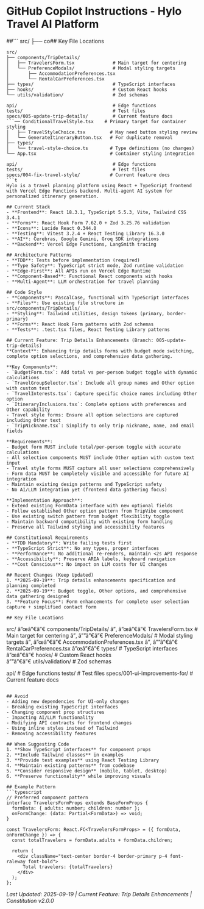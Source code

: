 ﻿# GitHub Copilot Instructions - Hylo Travel AI Platform

##```
src/
├── co## Key File Locations
```
src/
├── components/TripDetails/
│   ├── TravelersForm.tsx              # Main target for centering
│   └── PreferenceModals/              # Modal styling targets
│       ├── AccommodationPreferences.tsx
│       └── RentalCarPreferences.tsx
├── types/                             # TypeScript interfaces
├── hooks/                             # Custom React hooks  
└── utils/validation/                  # Zod schemas

api/                                   # Edge functions
tests/                                 # Test files
specs/005-update-trip-details/         # Current feature docs
```── ConditionalTravelStyle.tsx    # Primary target for container styling
│   ├── TravelStyleChoice.tsx         # May need button styling review
│   └── GenerateItineraryButton.tsx   # For duplicate removal
├── types/
│   └── travel-style-choice.ts        # Type definitions (no changes)
└── App.tsx                           # Container styling integration

api/                                   # Edge functions
tests/                                 # Test files
specs/004-fix-travel-style/           # Current feature docs
```t
Hylo is a travel planning platform using React + TypeScript frontend with Vercel Edge Functions backend. Multi-agent AI system for personalized itinerary generation.

## Current Stack
- **Frontend**: React 18.3.1, TypeScript 5.5.3, Vite, Tailwind CSS 3.4.1
- **Forms**: React Hook Form 7.62.0 + Zod 3.25.76 validation
- **Icons**: Lucide React 0.344.0
- **Testing**: Vitest 3.2.4 + React Testing Library 16.3.0
- **AI**: Cerebras, Google Gemini, Groq SDK integrations
- **Backend**: Vercel Edge Functions, LangSmith tracing

## Architecture Patterns
- **TDD**: Tests before implementation (required)
- **Type Safety**: TypeScript strict mode, Zod runtime validation
- **Edge-First**: All APIs run on Vercel Edge Runtime  
- **Component-Based**: Functional React components with hooks
- **Multi-Agent**: LLM orchestration for travel planning

## Code Style
- **Components**: PascalCase, functional with TypeScript interfaces
- **Files**: Use existing file structure in src/components/TripDetails/
- **Styling**: Tailwind utilities, design tokens (primary, border-primary)
- **Forms**: React Hook Form patterns with Zod schemas
- **Tests**: .test.tsx files, React Testing Library patterns

## Current Feature: Trip Details Enhancements (Branch: 005-update-trip-details)
**Context**: Enhancing trip details forms with budget mode switching, complete option selections, and comprehensive data gathering.

**Key Components**:
- `BudgetForm.tsx`: Add total vs per-person budget toggle with dynamic calculations
- `TravelGroupSelector.tsx`: Include all group names and Other option with custom text
- `TravelInterests.tsx`: Capture specific choice names including Other option
- `ItineraryInclusions.tsx`: Complete options with preferences and Other capability
- Travel style forms: Ensure all option selections are captured including Other text
- `TripNickname.tsx`: Simplify to only trip nickname, name, and email fields

**Requirements**:
- Budget form MUST include total/per-person toggle with accurate calculations
- All selection components MUST include Other option with custom text input
- Travel style forms MUST capture all user selections comprehensively
- Form data MUST be completely visible and accessible for future AI integration
- Maintain existing design patterns and TypeScript safety
- No AI/LLM integration yet (frontend data gathering focus)

**Implementation Approach**:
- Extend existing FormData interface with new optional fields
- Follow established Other option pattern from TripVibe component
- Use existing switch pattern from budget flexibility toggle
- Maintain backward compatibility with existing form handling
- Preserve all Tailwind styling and accessibility features

## Constitutional Requirements
- **TDD Mandatory**: Write failing tests first
- **TypeScript Strict**: No any types, proper interfaces
- **Performance**: No additional re-renders, maintain <2s API response
- **Accessibility**: Preserve ARIA labels, keyboard navigation
- **Cost Conscious**: No impact on LLM costs for UI changes

## Recent Changes (Keep Updated)
1. **2025-09-19**: Trip details enhancements specification and planning completed
2. **2025-09-19**: Budget toggle, Other options, and comprehensive data gathering designed
3. **Feature Focus**: Form enhancements for complete user selection capture + simplified contact form

## Key File Locations
```
src/
â”œâ”€â”€ components/TripDetails/
â”‚   â”œâ”€â”€ TravelersForm.tsx              # Main target for centering
â”‚   â””â”€â”€ PreferenceModals/              # Modal styling targets
â”‚       â”œâ”€â”€ AccommodationPreferences.tsx
â”‚       â””â”€â”€ RentalCarPreferences.tsx
â”œâ”€â”€ types/                             # TypeScript interfaces
â”œâ”€â”€ hooks/                             # Custom React hooks  
â””â”€â”€ utils/validation/                  # Zod schemas

api/                                   # Edge functions
tests/                                 # Test files
specs/001-ui-improvements-for/         # Current feature docs
```

## Avoid
- Adding new dependencies for UI-only changes
- Breaking existing TypeScript interfaces
- Changing component prop structures
- Impacting AI/LLM functionality
- Modifying API contracts for frontend changes
- Using inline styles instead of Tailwind
- Removing accessibility features

## When Suggesting Code
1. **Show TypeScript interfaces** for component props
2. **Include Tailwind classes** in examples  
3. **Provide test examples** using React Testing Library
4. **Maintain existing patterns** from codebase
5. **Consider responsive design** (mobile, tablet, desktop)
6. **Preserve functionality** while improving visuals

## Example Pattern
```typescript
// Preferred component pattern
interface TravelersFormProps extends BaseFormProps {
  formData: { adults: number; children: number };
  onFormChange: (data: Partial<FormData>) => void;
}

const TravelersForm: React.FC<TravelersFormProps> = ({ formData, onFormChange }) => {
  const totalTravelers = formData.adults + formData.children;
  
  return (
    <div className="text-center border-4 border-primary p-4 font-raleway font-bold">
      Total travelers: {totalTravelers}
    </div>
  );
};
```

*Last Updated: 2025-09-19 | Current Feature: Trip Details Enhancements | Constitution v2.0.0*


